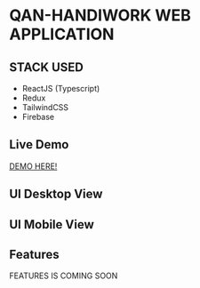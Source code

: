 # QAN-HANDIWORK WEB APPLICATION

## STACK USED
- ReactJS (Typescript)
- Redux
- TailwindCSS
- Firebase
## Live Demo 
<a href = " " >DEMO HERE!<a/>

## UI Desktop View


## UI Mobile View

## Features 
FEATURES IS COMING SOON 